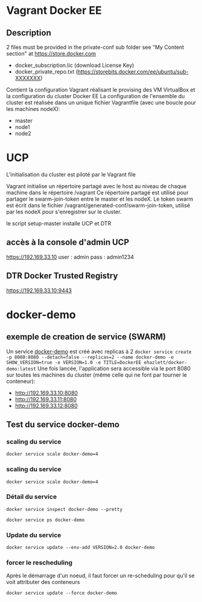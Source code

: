 # Vagrant Docker EE

## Description

2 files must be provided in the private-conf sub folder
see "My Content section" at https://store.docker.com 
- docker_subscription.lic (download License Key)
- docker_private_repo.txt (https://storebits.docker.com/ee/ubuntu/sub-XXXXXXX)

Contient la configuration Vagrant réalisant le provising des VM VirtualBox et la configuration du cluster Docker EE
La configuration de l'ensemble du cluster est réalisée dans un unique fichier Vagrantfile (avec une boucle pour les machines nodeX):

- master
- node1
- node2


# UCP 
L'initialisation du cluster est piloté par le Vagrant file

Vagrant initialise un répertoire partagé avec le host au niveau de chaque machine dans le répertoire /vagrant
Ce répertoire partagé est utilisé pour partager le swarm-join-token entre le master et les nodeX.
Le token swarm est écrit dans le fichier /vagrant/generated-conf/swarm-join-token, utilisé par les nodeX pour s'enregistrer sur le cluster.

le script setup-master installe UCP et DTR

## accès à la console d'admin UCP
https://192.169.33.10
user : admin
pass : admin1234

## DTR Docker Trusted Registry
https://192.169.33.10:9443

# docker-demo

## exemple de creation de service (SWARM)
Un service [docker-demo](https://github.com/ehazlett/docker-demo) est créé avec replicas à 2
```docker service create -p 8080:8080 --detach=false --replicas=2 --name docker-demo -e SHOW_VERSION=true -e VERSION=1.0 -e TITLE=DockerEE ehazlett/docker-demo:latest```
Une fois lancée, l'application sera accessible via le port 8080 sur toutes les machines du cluster (même celle qui ne font par tourner le conteneur):
 - http://192.169.33.10:8080
 - http://192.169.33.11:8080
 - http://192.169.33.12:8080


## Test du service docker-demo


### scaling du service

```docker service scale docker-demo=4```

### scaling du service

```docker service scale docker-demo=4```

### Détail du service

```docker service inspect docker-demo --pretty```

```docker service ps docker-demo```

### Update du service

```docker service update --env-add VERSION=2.0 docker-demo```


### forcer le rescheduling
Après le démarrage d'un noeud, il faut forcer un re-scheduling pour qu'il se voit attributer des conteneurs

```docker service update --force docker-demo```
